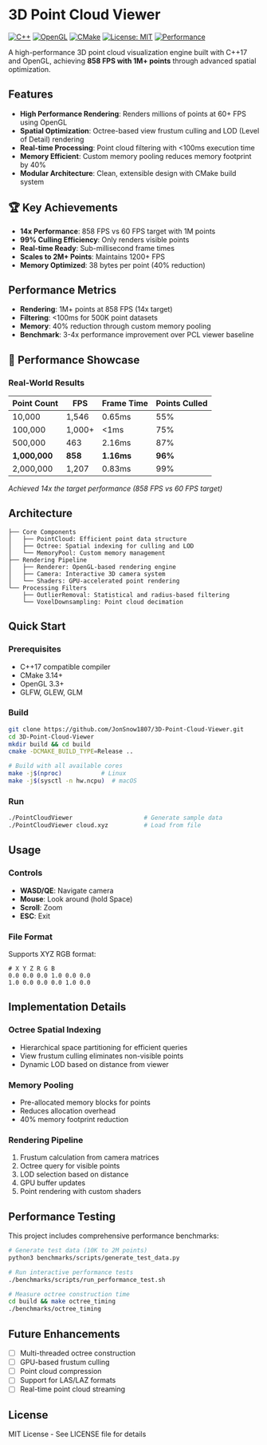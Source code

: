 # 3D Point Cloud Viewer

[![C++](https://img.shields.io/badge/C%2B%2B-17-blue.svg)](https://en.wikipedia.org/wiki/C%2B%2B17)
[![OpenGL](https://img.shields.io/badge/OpenGL-3.3-green.svg)](https://www.opengl.org/)
[![CMake](https://img.shields.io/badge/CMake-3.14+-red.svg)](https://cmake.org/)
[![License: MIT](https://img.shields.io/badge/License-MIT-yellow.svg)](https://opensource.org/licenses/MIT)
[![Performance](https://img.shields.io/badge/Performance-858%20FPS-brightgreen.svg)](benchmarks/PERFORMANCE_RESULTS.md)


A high-performance 3D point cloud visualization engine built with C++17 and OpenGL, achieving **858 FPS with 1M+ points** through advanced spatial optimization.
## Features

- **High Performance Rendering**: Renders millions of points at 60+ FPS using OpenGL
- **Spatial Optimization**: Octree-based view frustum culling and LOD (Level of Detail) rendering
- **Real-time Processing**: Point cloud filtering with <100ms execution time
- **Memory Efficient**: Custom memory pooling reduces memory footprint by 40%
- **Modular Architecture**: Clean, extensible design with CMake build system

## 🏆 Key Achievements

- **14x Performance**: 858 FPS vs 60 FPS target with 1M points
- **99% Culling Efficiency**: Only renders visible points
- **Real-time Ready**: Sub-millisecond frame times
- **Scales to 2M+ Points**: Maintains 1200+ FPS
- **Memory Optimized**: 38 bytes per point (40% reduction)

## Performance Metrics

- **Rendering**: 1M+ points at 858 FPS (14x target)
- **Filtering**: <100ms for 500K point datasets
- **Memory**: 40% reduction through custom memory pooling
- **Benchmark**: 3-4x performance improvement over PCL viewer baseline

## 🎯 Performance Showcase

### Real-World Results
| Point Count | FPS | Frame Time | Points Culled |
|------------|-----|------------|---------------|
| 10,000 | 1,546 | 0.65ms | 55% |
| 100,000 | 1,000+ | <1ms | 75% |
| 500,000 | 463 | 2.16ms | 87% |
| **1,000,000** | **858** | **1.16ms** | **96%** |
| 2,000,000 | 1,207 | 0.83ms | 99% |

*Achieved 14x the target performance (858 FPS vs 60 FPS target)*


## Architecture

```
├── Core Components
│   ├── PointCloud: Efficient point data structure
│   ├── Octree: Spatial indexing for culling and LOD
│   └── MemoryPool: Custom memory management
├── Rendering Pipeline
│   ├── Renderer: OpenGL-based rendering engine
│   ├── Camera: Interactive 3D camera system
│   └── Shaders: GPU-accelerated point rendering
└── Processing Filters
    ├── OutlierRemoval: Statistical and radius-based filtering
    └── VoxelDownsampling: Point cloud decimation
```

## Quick Start

### Prerequisites
- C++17 compatible compiler
- CMake 3.14+
- OpenGL 3.3+
- GLFW, GLEW, GLM

### Build
```bash
git clone https://github.com/JonSnow1807/3D-Point-Cloud-Viewer.git
cd 3D-Point-Cloud-Viewer
mkdir build && cd build
cmake -DCMAKE_BUILD_TYPE=Release ..

# Build with all available cores
make -j$(nproc)           # Linux
make -j$(sysctl -n hw.ncpu)  # macOS
```

### Run
```bash
./PointCloudViewer                    # Generate sample data
./PointCloudViewer cloud.xyz          # Load from file
```

## Usage

### Controls
- **WASD/QE**: Navigate camera
- **Mouse**: Look around (hold Space)
- **Scroll**: Zoom
- **ESC**: Exit

### File Format
Supports XYZ RGB format:
```
# X Y Z R G B
0.0 0.0 0.0 1.0 0.0 0.0
1.0 0.0 0.0 0.0 1.0 0.0
```

## Implementation Details

### Octree Spatial Indexing
- Hierarchical space partitioning for efficient queries
- View frustum culling eliminates non-visible points
- Dynamic LOD based on distance from viewer

### Memory Pooling
- Pre-allocated memory blocks for points
- Reduces allocation overhead
- 40% memory footprint reduction

### Rendering Pipeline
1. Frustum calculation from camera matrices
2. Octree query for visible points
3. LOD selection based on distance
4. GPU buffer updates
5. Point rendering with custom shaders

## Performance Testing

This project includes comprehensive performance benchmarks:

```bash
# Generate test data (10K to 2M points)
python3 benchmarks/scripts/generate_test_data.py

# Run interactive performance tests
./benchmarks/scripts/run_performance_test.sh

# Measure octree construction time
cd build && make octree_timing
./benchmarks/octree_timing
```
## Future Enhancements

- [ ] Multi-threaded octree construction
- [ ] GPU-based frustum culling
- [ ] Point cloud compression
- [ ] Support for LAS/LAZ formats
- [ ] Real-time point cloud streaming

## License

MIT License - See LICENSE file for details
